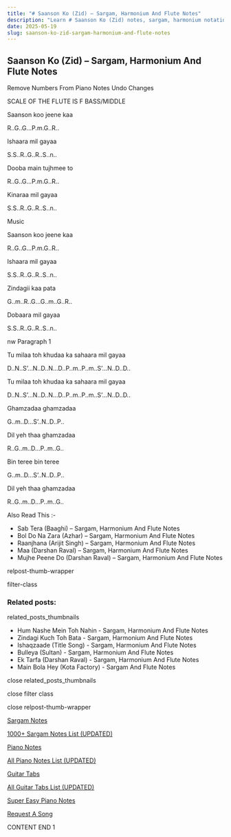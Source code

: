 ```yaml
---
title: "# Saanson Ko (Zid) – Sargam, Harmonium And Flute Notes"
description: "Learn # Saanson Ko (Zid) notes, sargam, harmonium notations and flute notes. Easy step-by-step tutorial for beginners."
date: 2025-05-19
slug: saanson-ko-zid-sargam-harmonium-and-flute-notes
---
```


## Saanson Ko (Zid) – Sargam, Harmonium And Flute Notes

Remove Numbers From Piano Notes
Undo Changes

SCALE OF THE FLUTE IS F BASS/MIDDLE

Saanson koo jeene kaa

R..G..G…P.m.G..R..

Ishaara mil gayaa

S.S..R..G..R..S..n..

Dooba main tujhmee to

R..G..G…P.m.G..R..

Kinaraa mil gayaa

S.S..R..G..R..S..n..

Music

Saanson koo jeene kaa

R..G..G…P.m.G..R..

Ishaara mil gayaa

S.S..R..G..R..S..n..

Zindagii kaa pata

G..m..R..G…G..m..G..R..

Dobaara mil gayaa

S.S..R..G..R..S..n..

nw Paragraph 1

Tu milaa toh khudaa ka sahaara mil gayaa

D..N..S’…N..D..N…D..P..m..P..m..S’…N..D..D..

Tu milaa toh khudaa ka sahaara mil gayaa

D..N..S’…N..D..N…D..P..m..P..m..S’…N..D..D..

Ghamzadaa ghamzadaa

G..m..D…S’..N..D..P..

Dil yeh thaa ghamzadaa

R..G..m..D…P..m..G..

Bin teree bin teree

G..m..D…S’..N..D..P..

Dil yeh thaa ghamzadaa

R..G..m..D…P..m..G..

Also Read This :-

* Sab Tera (Baaghi) – Sargam, Harmonium And Flute Notes
* Bol Do Na Zara (Azhar) – Sargam, Harmonium And Flute Notes
* Raanjhana (Arijit Singh) – Sargam, Harmonium And Flute Notes
* Maa (Darshan Raval) – Sargam, Harmonium And Flute Notes
* Mujhe Peene Do (Darshan Raval) – Sargam, Harmonium And Flute Notes

relpost-thumb-wrapper

filter-class

### Related posts:

related_posts_thumbnails

* Hum Nashe Mein Toh Nahin - Sargam, Harmonium And Flute Notes
* Zindagi Kuch Toh Bata - Sargam, Harmonium And Flute Notes
* Ishaqzaade (Title Song) - Sargam, Harmonium And Flute Notes
* Bulleya (Sultan) - Sargam, Harmonium And Flute Notes
* Ek Tarfa (Darshan Raval) - Sargam, Harmonium And Flute Notes
* Main Bola Hey (Kota Factory) - Sargam And Flute Notes

close related_posts_thumbnails

close filter class

close relpost-thumb-wrapper

[Sargam Notes](https://www.notationsworld.com/sargam-notes.html)

[1000+ Sargam Notes List (UPDATED)](https://www.notationsworld.com/all-songs-list-sargam-notes.html)

[Piano Notes](https://www.notationsworld.com/piano-notes.html)

[All Piano Notes List (UPDATED)](https://www.notationsworld.com/all-songs-list-piano-notes.html)

[Guitar Tabs](https://www.notationsworld.com/guitar-tabs.html)

[All Guitar Tabs List (UPDATED)](https://www.notationsworld.com/all-songs-list-guitar-tabs.html)

[Super Easy Piano Notes](https://studywall.in/)

[Request A Song](https://www.notationsworld.com/request-a-song.html)

CONTENT END 1

